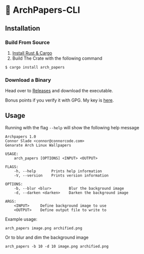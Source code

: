 # 🚀 ArchPapers-CLI

## Installation
### Build From Source
1. [Install Rust & Cargo](https://rustup.rs/)
2. Build The Crate with the following command
```bash
$ cargo install arch_papers
```

### Download a Binary
Head over to [Releases](https://github.com/Basicprogrammer10/ArchPapers/releases) and download the executable.

Bonus points if you verify it with GPG. My key is [here](https://connorcode.com/key.asc).

## Usage
Running with the flag `--help` will show the following help message
```
Archpapers 1.0
Connor Slade <connor@connorcode.com>
Genarate Arch Linux Wallpapers

USAGE:
    arch_papers [OPTIONS] <INPUT> <OUTPUT>

FLAGS:
    -h, --help       Prints help information
    -V, --version    Prints version information

OPTIONS:
    -b, --blur <blur>        Blur the background image
    -d, --darken <darken>    Darken the background image

ARGS:
    <INPUT>     Define background image to use
    <OUTPUT>    Define output file to write to
```

Example usage:
```
arch_papers image.png archified.png
```

Or to blur and dim the background image
```
arch_papers -b 10 -d 10 image.png archified.png
```
